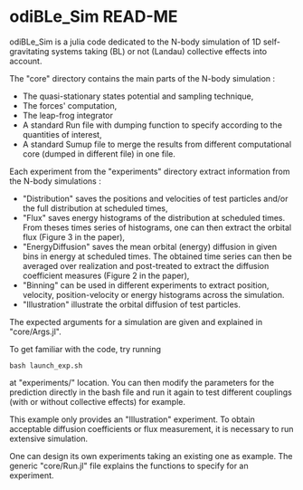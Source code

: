 # odiBLe_Sim READ-ME

odiBLe_Sim is a julia code dedicated to the N-body simulation of 1D self-gravitating systems taking (BL) or not (Landau) collective effects into account.

The "core" directory contains the main parts of the N-body simulation :
* The quasi-stationary states potential and sampling technique,
* The forces' computation,
* The leap-frog integrator
* A standard Run file with dumping function to specify according to the quantities of interest,
* A standard Sumup file to merge the results from different computational core (dumped in different file) in one file.
    
Each experiment from the "experiments" directory extract information from the N-body simulations :
* "Distribution" saves the positions and velocities of test particles and/or the full distribution at scheduled times,
* "Flux" saves energy histograms of the distribution at scheduled times. From theses times series of histograms, one can then extract the orbital flux (Figure 3 in the paper),
* "EnergyDiffusion" saves the mean orbital (energy) diffusion in given bins in energy at scheduled times. The obtained time series can then be averaged over realization and post-treated to extract the diffusion coefficient measures (Figure 2 in the paper),
* "Binning" can be used in different experiments to extract position, velocity, position-velocity or energy histograms across the simulation.
* "Illustration" illustrate the orbital diffusion of test particles.
    
The expected arguments for a simulation are given and explained in "core/Args.jl".

To get familiar with the code, try running
```
bash launch_exp.sh
```
at "experiments/" location.
You can then modify the parameters for the prediction directly in the 
bash file and run it again to test different couplings (with or 
without collective effects) for example.

This example only provides an "Illustration" experiment.
To obtain acceptable diffusion coefficients or flux measurement, it is necessary to run extensive simulation.

One can design its own experiments taking an existing one as example. The generic 
"core/Run.jl" file explains the functions to specify for an experiment. 

